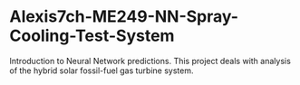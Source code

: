 # Alexis7ch-ME249-NN-Spray-Cooling-Test-System
Introduction to Neural Network predictions. This project deals with analysis of the hybrid solar fossil-fuel gas turbine system. 

